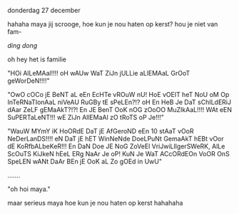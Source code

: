 donderdag 27 december

 

hahaha maya jij scrooge, hoe kun je nou haten op kerst? hou je niet van fam-

 

*ding dong*

 

oh hey het is familie

 

"HOi AlLeMAal!!!! oH wAUw WaT ZiJn jULLie aLlEMAaL GrOoT geWorDeN!!!!"

 

"OwO cOCo jE BeNT aL eEn EcHTe vROuW nU! HoE vOElT heT NoU oM Op InTeRNaTIonAaL niVeAU RuGBy tE sPeLEn?!? oH En HeB Je DaT sChILdERiJ dAar ZeLF gEMaAkT?!?! En JE BenT OoK nOG zOoOO MuZIkAaL!!!! WAt eEN SuPERTaLeNT!!! wE ZiJn AllEMaAl zO tRoTS oP Je!!!"

 

"WauW MYmY iK HoORdE DaT jE AfGeroND eEn 10 stAaT vOoR NeDerLanDS!!!! eN DaT jE hET WinNeNde DoeLPuNt GemaAkT hEBt vOor dE KoRfbALbeKeR!!! En DaN Doe JE NoG ZoVeEl VriJwiLlIgerSWeRK, AlLe ScOuTS KiJkeN hEeL ERg NaAr Je oP! KuN Je WaT ACcORdEOn VoOR OnS SpeLEN wANt DaAr BEn jE OoK aL Zo gOEd in UwU"

 

 

 .......

 

 

"oh hoi maya."

 

 

maar serieus maya hoe kun je nou haten op kerst hahahaha
